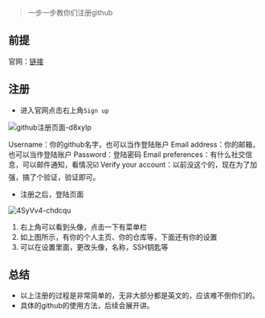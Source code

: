 > 一步一步教你们注册github

## 前提

官网：[链接](https://github.com/)

## 注册

- 进入官网点击右上角`Sign up`

![github注册页面-d8xyIp](https://gitee.com/dreamcater/blog-img/raw/master/uPic/github注册页面-d8xyIp.png)

Username：你的github名字，也可以当作登陆账户
Email address：你的邮箱，也可以当作登陆账户
Password：登陆密码
Email preferences：有什么社交信息，可以邮件通知，看情况☑️
Verify your account：以前没这个的，现在为了加强，搞了个验证，验证即可。

- 注册之后，登陆页面

![4SyVv4-chdcqu](https://gitee.com/dreamcater/blog-img/raw/master/uPic/4SyVv4-chdcqu.png)

1. 右上角可以看到头像，点击一下有菜单栏
2. 如上图所示，有你的个人主页、你的仓库等，下面还有你的设置
3. 可以在设置里面，更改头像，名称，SSH钥匙等

## 总结

- 以上注册的过程是非常简单的，无非大部分都是英文的，应该难不倒你们的。
- 具体的github的使用方法，后续会展开讲。
